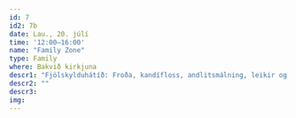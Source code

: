 ```yaml
---
id: 7
id2: 7b
date: Lau., 20. júlí
time: '12:00–16:00'
name: "Family Zone"
type: Family
where: Bakvið kirkjuna
descr1: "Fjölskylduhátíð: Froða, kandífloss, andlitsmálning, leikir og veitingar! Aðgangur ókeypis"  
descr2: ""
descr3: 
img: 
---
```

